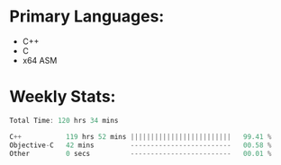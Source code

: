 # Primary Languages:
- C++
- C
- x64 ASM

# Weekly Stats:
<!--START_SECTION:waka-->

```C++
Total Time: 120 hrs 34 mins

C++           119 hrs 52 mins |||||||||||||||||||||||||   99.41 %
Objective-C   42 mins         -------------------------   00.58 %
Other         0 secs          -------------------------   00.01 %
```

<!--END_SECTION:waka-->


